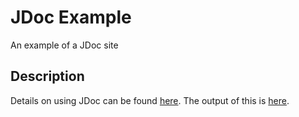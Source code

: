 JDoc Example
============
An example of a JDoc site

Description
-----------

Details on using JDoc can be found [here](https://github.com/tombenner/jdoc).  The output of this is [here](http://tombenner.github.com/jdoc-example).